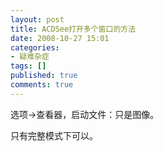 ```yaml
---
layout: post
title: ACDSee打开多个窗口的方法
date: 2008-10-27 15:01
categories:
- 疑难杂症
tags: []
published: true
comments: true
---
```

<p><p>选项-&gt;查看器，启动文件：只是图像。</p>
<p>只有完整模式下可以。</p></p>
